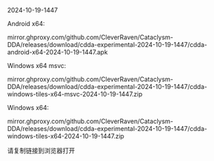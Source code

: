 2024-10-19-1447

Android x64:

mirror.ghproxy.com/github.com/CleverRaven/Cataclysm-DDA/releases/download/cdda-experimental-2024-10-19-1447/cdda-android-x64-2024-10-19-1447.apk

Windows x64 msvc:

mirror.ghproxy.com/github.com/CleverRaven/Cataclysm-DDA/releases/download/cdda-experimental-2024-10-19-1447/cdda-windows-tiles-x64-msvc-2024-10-19-1447.zip

Windows x64:

mirror.ghproxy.com/github.com/CleverRaven/Cataclysm-DDA/releases/download/cdda-experimental-2024-10-19-1447/cdda-windows-tiles-x64-2024-10-19-1447.zip

请复制链接到浏览器打开

